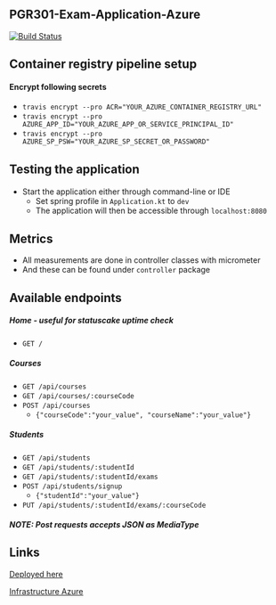 ## PGR301-Exam-Application-Azure

[![Build Status](https://travis-ci.com/Hannarong98/PGR301-Exam-application.svg?token=DqMpxq41VWvgzW8Fy3oq&branch=feature/azure-deployment)](https://travis-ci.com/Hannarong98/PGR301-Exam-application)

Container registry pipeline setup
---
#### Encrypt following secrets
* `travis encrypt --pro ACR="YOUR_AZURE_CONTAINER_REGISTRY_URL"`
* `travis encrypt --pro AZURE_APP_ID="YOUR_AZURE_APP_OR_SERVICE_PRINCIPAL_ID"`
* `travis encrypt --pro AZURE_SP_PSW="YOUR_AZURE_SP_SECRET_OR_PASSWORD"`

Testing the application
--
#### 
* Start the application either through command-line or IDE
    * Set spring profile in `Application.kt` to `dev`
    * The application will then be accessible through `localhost:8080`

Metrics
---
* All measurements are done in controller classes with micrometer
* And these can be found under `controller` package


Available endpoints
---
##### Home - useful for statuscake uptime check
* `GET /` 

##### Courses
* `GET /api/courses`
* `GET /api/courses/:courseCode`
* `POST /api/courses`
     * `{"courseCode":"your_value", "courseName":"your_value"}`

##### Students
* `GET /api/students`
* `GET /api/students/:studentId`
* `GET /api/students/:studentId/exams`
* `POST /api/students/signup`
    * `{"studentId":"your_value"}`
* `PUT /api/students/:studentId/exams/:courseCode`

##### NOTE: Post requests accepts JSON as MediaType

Links
---
[Deployed here](https://pgr301exam.azurewebsites.net/)

[Infrastructure Azure](https://github.com/Hannarong98/pgr301-exam-azure-infrastructure)
